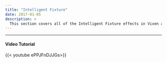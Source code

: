 ```yaml
---
title: "Intelligent Fixture"
date: 2017-01-05
description: >
  This section covers all of the Intelligent Fixture effects in Vixen and details the features and how to use them.
---
```


---

#### Video Tutorial

{{< youtube ePPJFnDJJGs>}}

